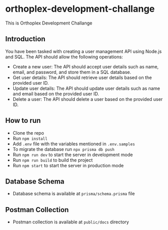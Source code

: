 # orthoplex-development-challange

This is Orthoplex Development Challange

## Introduction

You have been tasked with creating a user management API using Node.js and SQL. The API should allow the following
operations:

- Create a new user: The API should accept user details such as name, email, and password, and store them in a SQL database.
- Get user details: The API should retrieve user details based on the provided user ID.
- Update user details: The API should update user details such as name and email based on the provided user ID.
- Delete a user: The API should delete a user based on the provided user ID.

## How to run

- Clone the repo
- Run `npm install`
- Add `.env` file with the variables mentioned in `.env.samples`
- To migrate the database run `npx prisma db push`
- Run `npm run dev` to start the server in development mode
- Run `npm run build` to build the project
- Run `npm start` to start the server in production mode

## Database Schema

- Database schema is available at `prisma/schema.prisma` file

## Postman Collection

- Postman collection is available at `public/docs` directory
